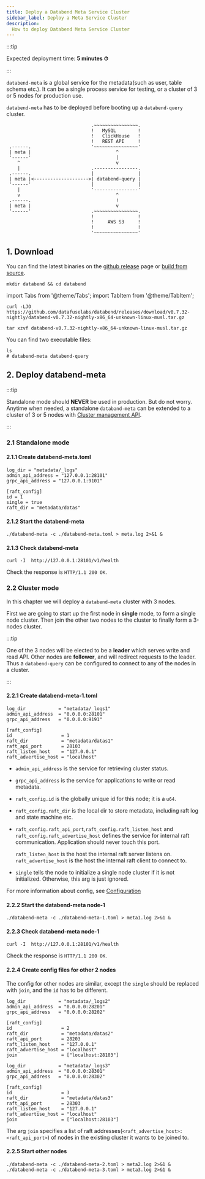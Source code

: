 ```yaml
---
title: Deploy a Databend Meta Service Cluster
sidebar_label: Deploy a Meta Service Cluster
description: 
  How to deploy Databend Meta Service Cluster
---
```


:::tip

Expected deployment time: **5 minutes ⏱**

:::

`databend-meta` is a global service for the metadata(such as user, table schema etc.).
It can be a single process service for testing,
or a cluster of 3 or 5 nodes for production use.

`databend-meta` has to be deployed before booting up a `databend-query` cluster.

```text
                               .~~~~~~~~~~~~~~~~.
                               !   MySQL        !
                               !   ClickHouse   !
                               !   REST API     !
 .------.                      '~~~~~~~~~~~~~~~~'
 | meta |                               ^
 '------'                               |
    ^                                   v
    |                          .----------------.
 .------.                      |                |
 | meta |<-------------------->| databend-query |
 '------'                      |                |
    |                          '----------------'
    v                                   ^
 .------.                               !
 | meta |                               v
 '------'                      .~~~~~~~~~~~~~~~~.
                               !                !
                               !     AWS S3     !
                               !                !
                               '~~~~~~~~~~~~~~~~'
```

## 1. Download

You can find the latest binaries on the [github release](https://github.com/datafuselabs/databend/releases) page or [build from source](../../90-contributing/02-building-from-source.md).

```shell
mkdir databend && cd databend
```

import Tabs from '@theme/Tabs';
import TabItem from '@theme/TabItem';

<Tabs groupId="operating-systems">
<TabItem value="linux" label="Linux">

```shell
curl -LJO https://github.com/datafuselabs/databend/releases/download/v0.7.32-nightly/databend-v0.7.32-nightly-x86_64-unknown-linux-musl.tar.gz
```

</TabItem>
</Tabs>

<Tabs groupId="operating-systems">
<TabItem value="linux" label="Linux">

```shell
tar xzvf databend-v0.7.32-nightly-x86_64-unknown-linux-musl.tar.gz
```

You can find two executable files:

```shell
ls
# databend-meta databend-query
```

</TabItem>
</Tabs>

## 2. Deploy databend-meta

:::tip

Standalone mode should **NEVER** be used in production.
But do not worry. Anytime when needed, a standalone `databand-meta` can be extended to a cluster of 3 or 5 nodes with [Cluster management API](20-metasrv-add-remove-node.md).

:::

### 2.1 Standalone mode

#### 2.1.1 Create databend-meta.toml

```shell title="databend-meta.toml"
log_dir = "metadata/_logs"
admin_api_address = "127.0.0.1:28101"
grpc_api_address = "127.0.0.1:9101"

[raft_config]
id = 1
single = true
raft_dir = "metadata/datas"
```

#### 2.1.2 Start the databend-meta

```shell
./databend-meta -c ./databend-meta.toml > meta.log 2>&1 &
```

#### 2.1.3 Check databend-meta

```shell
curl -I  http://127.0.0.1:28101/v1/health
```

Check the response is `HTTP/1.1 200 OK`.

### 2.2 Cluster mode

In this chapter we will deploy a `databend-meta` cluster with 3 nodes.

First we are going to start up the first node in **single** mode, to form a
single node cluster.
Then join the other two nodes to the cluster to finally form a 3-nodes cluster.

:::tip

One of the 3 nodes will be elected to be a **leader** which serves write and read
API.
Other nodes are **follower**, and will redirect requests to the leader.
Thus a `databend-query` can be configured to connect to any of the nodes in a
cluster.

:::

#### 2.2.1 Create databend-meta-1.toml

```shell title="databend-meta-1.toml"
log_dir            = "metadata/_logs1"
admin_api_address  = "0.0.0.0:28101"
grpc_api_address   = "0.0.0.0:9191"

[raft_config]
id                  = 1
raft_dir            = "metadata/datas1"
raft_api_port       = 28103
raft_listen_host    = "127.0.0.1"
raft_advertise_host = "localhost"
```

- `admin_api_address` is the service for retrieving cluster status.
- `grpc_api_address` is the service for applications to write or read metadata.

- `raft_config.id` is the globally unique id for this node; it is a `u64`.
- `raft_config.raft_dir` is the local dir to store metadata, including raft log
    and state machine etc.

- `raft_config.raft_api_port`,`raft_config.raft_listen_host` and `raft_config.raft_advertise_host`
  defines the service for internal raft communication.  Application should never touch this port.

  `raft_listen_host` is the host the internal raft server listens on.
  `raft_advertise_host` is the host the internal raft client to connect to.

- `single` tells the node to initialize a single node cluster if it is not
    initialized. Otherwise, this arg is just ignored.

For more information about config, see [Configuration](15-metasrv-config.md)

#### 2.2.2 Start the databend-meta node-1

```shell
./databend-meta -c ./databend-meta-1.toml > meta1.log 2>&1 &
```

#### 2.2.3 Check databend-meta node-1

```shell
curl -I  http://127.0.0.1:28101/v1/health
```

Check the response is `HTTP/1.1 200 OK`.

#### 2.2.4 Create config files for other 2 nodes

The config for other nodes are similar, except the `single` should be replaced
with `join`, and the `id` has to be different.

```shell title="databend-meta-2.toml"
log_dir            = "metadata/_logs2"
admin_api_address  = "0.0.0.0:28201"
grpc_api_address   = "0.0.0.0:28202"

[raft_config]
id                  = 2
raft_dir            = "metadata/datas2"
raft_api_port       = 28203
raft_listen_host    = "127.0.0.1"
raft_advertise_host = "localhost"
join                = ["localhost:28103"]
```

```shell title="databend-meta-3.toml"
log_dir            = "metadata/_logs3"
admin_api_address  = "0.0.0.0:28301"
grpc_api_address   = "0.0.0.0:28302"

[raft_config]
id                  = 3
raft_dir            = "metadata/datas3"
raft_api_port       = 28303
raft_listen_host    = "127.0.0.1"
raft_advertise_host = "localhost"
join                = ["localhost:28103"]
```

The arg `join` specifies a list of raft addresses(`<raft_advertise_host>:<raft_api_port>`) of nodes in the existing cluster it wants to
be joined to.

#### 2.2.5 Start other nodes

```shell
./databend-meta -c ./databend-meta-2.toml > meta2.log 2>&1 &
./databend-meta -c ./databend-meta-3.toml > meta3.log 2>&1 &
```
